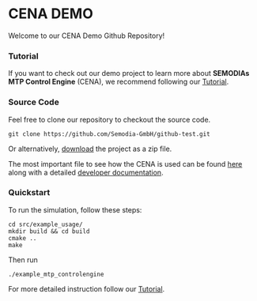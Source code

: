 # CENA DEMO

Welcome to our CENA Demo Github Repository! 

### Tutorial

If you want to check out our demo project to learn more about **SEMODIAs MTP Control Engine** (CENA), we recommend following our [Tutorial](https://semodia-gmbh.github.io/github-test/20_tutorials/mtp_controlengine/mtp_example_demo/cena_example_intro.html).

### Source Code 

Feel free to clone our repository to checkout the source code. 
```
git clone https://github.com/Semodia-GmbH/github-test.git
```
Or alternatively, [download](https://github.com/Semodia-GmbH/github-test/archive/refs/heads/main.zip) the project as a zip file.


The most important file to see how the CENA is used can be found  [here](https://github.com/Semodia-GmbH/github-test/tree/main/cena_demo_code_linux/src/example_usage/example_mtp_controlengine.cpp) along with a detailed [developer documentation](https://semodia-gmbh.github.io/github-test/20_tutorials/mtp_controlengine/mtp_example_demo/example_mtp_controlengine.html#example-mtp-controlengine).

### Quickstart 

To run the simulation, follow these steps: 

```
cd src/example_usage/
mkdir build && cd build
cmake ..
make
```

Then run 
```
./example_mtp_controlengine
```

For more detailed instruction follow our [Tutorial](https://semodia-gmbh.github.io/github-test/20_tutorials/mtp_controlengine/mtp_example_demo/cena_example_intro.html). 
